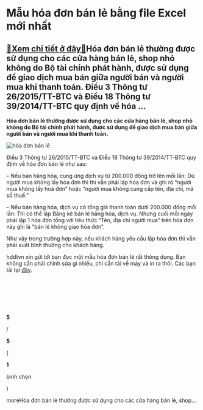 Mẫu hóa đơn bán lẻ bằng file Excel mới nhất
===========================================

[:gift:Xem chi tiết ở đây:gift:](https://hddtvn.com/mau-hoa-don-ban-le-bang-file-excel-moi-nhat/)Hóa đơn bán lẻ thường được sử dụng cho các cửa hàng bán lẻ, shop nhỏ không do Bộ tài chính phát hành, được sử dụng để giao dịch mua bán giữa người bán và người mua khi thanh toán. Điều 3 Thông tư 26/2015/TT-BTC và Điều 18 Thông tư 39/2014/TT-BTC quy định về hóa …
-----------------------------------------------------------------------------------------------------------------------------------------------------------------------------------------------------------------------------------------------------------------------

****Hóa đơn bán lẻ thường được sử dụng cho các cửa hàng bán lẻ, shop nhỏ không do Bộ tài chính phát hành, được sử dụng để giao dịch mua bán giữa người bán và người mua khi thanh toán.****


![hóa đơn bán lẻ](https://hddtvn.com/wp-content/uploads/2021/01/Capture-5.jpg)


Điều 3 Thông tư 26/2015/TT-BTC và Điều 18 Thông tư 39/2014/TT-BTC quy định về hóa đơn bán lẻ như sau:


– Nếu bán hàng hóa, cung ứng dịch vụ từ 200.000 đồng trở lên mỗi lần: Dù người mua không lấy hóa đơn thì thì vẫn phải lập hóa đơn và ghi rõ “người mua không lấy hoá đơn” hoặc “người mua không cung cấp tên, địa chỉ, mã số thuế.”


– Nếu bán hàng hóa, dịch vụ có tổng giá thanh toán dưới 200.000 đồng mỗi lần: Thì có thể lập Bảng kê bán lẻ hàng hóa, dịch vụ. Nhưng cuối mỗi ngày phải lập 1 hóa đơn tổng với tiêu thức “Tên, địa chỉ người mua” trên hóa đơn này ghi là “bán lẻ không giao hóa đơn”.  

Như vậy trong trường hợp này, nếu khách hàng yêu cầu lập hóa đơn thì vẫn phải xuất bình thường cho khách hàng.


hddtvn xin gửi tới bạn đọc một mẫu hóa đơn bán lẻ rất thông dụng. Bạn không cần phải chỉnh sửa gì nhiều, chỉ cần tải về máy và in ra thôi. Các bạn tải tại [đây](https://www.mediafire.com/file/fc3avk0m1ca7zxy/Bang_ke_ban_l%25u1EBB_duoi_200k.xls/file).


 


 


 








































**5**  

/  

**5**  

(  

**1**  

  

 bình chọn   

)


moreHóa đơn bán lẻ thường được sử dụng cho các cửa hàng bán lẻ, shop…

